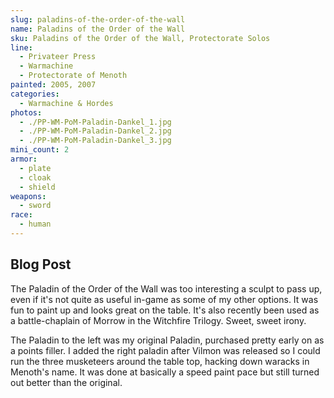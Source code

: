 ```yaml
---
slug: paladins-of-the-order-of-the-wall
name: Paladins of the Order of the Wall
sku: Paladins of the Order of the Wall, Protectorate Solos
line:
  - Privateer Press
  - Warmachine
  - Protectorate of Menoth
painted: 2005, 2007
categories:
  - Warmachine & Hordes
photos:
  - ./PP-WM-PoM-Paladin-Dankel_1.jpg
  - ./PP-WM-PoM-Paladin-Dankel_2.jpg
  - ./PP-WM-PoM-Paladin-Dankel_3.jpg
mini_count: 2
armor:
  - plate
  - cloak
  - shield
weapons:
  - sword
race:
  - human
---
```


## Blog Post

The Paladin of the Order of the Wall was too interesting a sculpt to pass up, even if it's not quite as useful in-game as some of my other options. It was fun to paint up and looks great on the table. It's also recently been used as a battle-chaplain of Morrow in the Witchfire Trilogy. Sweet, sweet irony.

The Paladin to the left was my original Paladin, purchased pretty early on as a points filler. I added the right paladin after Vilmon was released so I could run the three musketeers around the table top, hacking down waracks in Menoth's name. It was done at basically a speed paint pace but still turned out better than the original.
